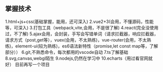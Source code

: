 ## 掌握技术
1.html+js+css(基础掌握，能用，还可深入)
2.vue2+3(会用，不懂源码，性能等，可深入)
3.打包工具（webpack,vite,会用，不是很了解)
4.react(完全没使用过，不了解)
5.ajax会用，会封装，手写会写错单词（请求拦截器，响应拦截器，请求方式（post,get等），vuex(会用，不太熟练)，vue-router(会用，不太熟练)，element-ui(较为熟练)，es6语法新特性（promise,let const map等，了解部分））
6.git,不熟悉命令，每次都用的vscode自动
7.ts了解基础
8.svg,canvas,webgl陌生
9.nodejs,仍然在学习中
10.echarts（用过看官网就好）
目前再写一个项目

